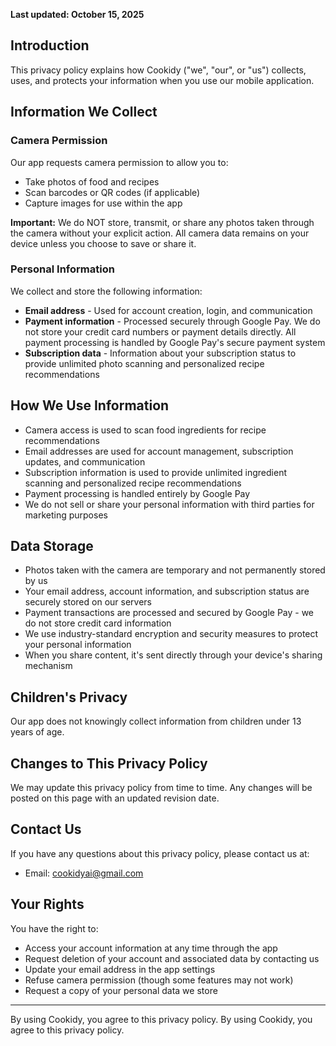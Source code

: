 **Last updated: October 15, 2025**

## Introduction
This privacy policy explains how Cookidy ("we", "our", or "us") collects, uses, and protects your information when you use our mobile application.

## Information We Collect

### Camera Permission
Our app requests camera permission to allow you to:
- Take photos of food and recipes
- Scan barcodes or QR codes (if applicable)
- Capture images for use within the app

**Important:** We do NOT store, transmit, or share any photos taken through the camera without your explicit action. All camera data remains on your device unless you choose to save or share it.

### Personal Information
We collect and store the following information:
- **Email address** - Used for account creation, login, and communication
- **Payment information** - Processed securely through Google Pay. We do not store your credit card numbers or payment details directly. All payment processing is handled by Google Pay's secure payment system
- **Subscription data** - Information about your subscription status to provide unlimited photo scanning and personalized recipe recommendations

## How We Use Information
- Camera access is used to scan food ingredients for recipe recommendations
- Email addresses are used for account management, subscription updates, and communication
- Subscription information is used to provide unlimited ingredient scanning and personalized recipe recommendations
- Payment processing is handled entirely by Google Pay
- We do not sell or share your personal information with third parties for marketing purposes

## Data Storage
- Photos taken with the camera are temporary and not permanently stored by us
- Your email address, account information, and subscription status are securely stored on our servers
- Payment transactions are processed and secured by Google Pay - we do not store credit card information
- We use industry-standard encryption and security measures to protect your personal information
- When you share content, it's sent directly through your device's sharing mechanism

## Children's Privacy
Our app does not knowingly collect information from children under 13 years of age.

## Changes to This Privacy Policy
We may update this privacy policy from time to time. Any changes will be posted on this page with an updated revision date.

## Contact Us
If you have any questions about this privacy policy, please contact us at:
- Email: cookidyai@gmail.com 

## Your Rights
You have the right to:
- Access your account information at any time through the app
- Request deletion of your account and associated data by contacting us
- Update your email address in the app settings
- Refuse camera permission (though some features may not work)
- Request a copy of your personal data we store

---

By using Cookidy, you agree to this privacy policy.
By using Cookidy, you agree to this privacy policy.
